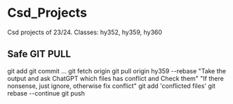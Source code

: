 # Csd_Projects
Csd projects of 23/24. Classes: hy352, hy359, hy360

## Safe GIT PULL
git add
git commit ...
git fetch origin
git pull origin hy359 --rebase
"Take the output and ask ChatGPT which files has conflict and Check them"
"If there nonsense, just ignore, otherwise fix conflict"
git add 'conflicted files'
git rebase --continue
git push
